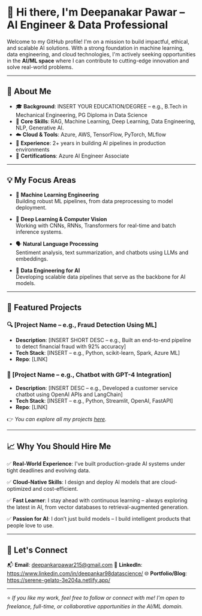 # 👋 Hi there, I'm Deepanakar Pawar – AI Engineer & Data Professional

Welcome to my GitHub profile! I'm on a mission to build impactful, ethical, and scalable AI solutions. With a strong foundation in machine learning, data engineering, and cloud technologies, I'm actively seeking opportunities in the **AI/ML space** where I can contribute to cutting-edge innovation and solve real-world problems.

---

## 🚀 About Me

- 🎓 **Background**: INSERT YOUR EDUCATION/DEGREE – e.g., B.Tech in Mechanical Engineering, PG Diploma in Data Science
- 🧠 **Core Skills**: RAG, Machine Learning, Deep Learning, Data Engineering, NLP, Generative AI.
- ☁️ **Cloud & Tools**: Azure, AWS, TensorFlow, PyTorch, MLflow
- 💼 **Experience**: 2+ years in building AI pipelines in production environments
- 📜 **Certifications**: Azure AI Engineer Associate

---

## 💡 My Focus Areas

- 🤖 **Machine Learning Engineering**  
  Building robust ML pipelines, from data preprocessing to model deployment.

- 🧠 **Deep Learning & Computer Vision**  
  Working with CNNs, RNNs, Transformers for real-time and batch inference systems.

- 🗣️ **Natural Language Processing**  
  Sentiment analysis, text summarization, and chatbots using LLMs and embeddings.

- 🧱 **Data Engineering for AI**  
  Developing scalable data pipelines that serve as the backbone for AI models.

---

## 📂 Featured Projects

### 🔍 [Project Name – e.g., Fraud Detection Using ML]
- **Description**: [INSERT SHORT DESC – e.g., Built an end-to-end pipeline to detect financial fraud with 92% accuracy]
- **Tech Stack**: [INSERT – e.g., Python, scikit-learn, Spark, Azure ML]
- **Repo**: [LINK]

### 💬 [Project Name – e.g., Chatbot with GPT-4 Integration]
- **Description**: [INSERT DESC – e.g., Developed a customer service chatbot using OpenAI APIs and LangChain]
- **Tech Stack**: [INSERT – e.g., Python, Streamlit, OpenAI, FastAPI]
- **Repo**: [LINK]

👉 _You can explore all my projects [here](https://github.com/your-username?tab=repositories)._  

---

## 📈 Why You Should Hire Me

✅ **Real-World Experience**: I've built production-grade AI systems under tight deadlines and evolving data.

✅ **Cloud-Native Skills**: I design and deploy AI models that are cloud-optimized and cost-efficient.

✅ **Fast Learner**: I stay ahead with continuous learning – always exploring the latest in AI, from vector databases to retrieval-augmented generation.

✅ **Passion for AI**: I don’t just build models – I build intelligent products that people love to use.

---

## 🤝 Let's Connect

📬 **Email**: deepankarpawar215@gmail.com 
🔗 **LinkedIn**: https://www.linkedin.com/in/deepankar98datascience/
🌐 **Portfolio/Blog**: https://serene-gelato-3e204a.netlify.app/

---


⭐ _If you like my work, feel free to follow or connect with me! I'm open to freelance, full-time, or collaborative opportunities in the AI/ML domain._


